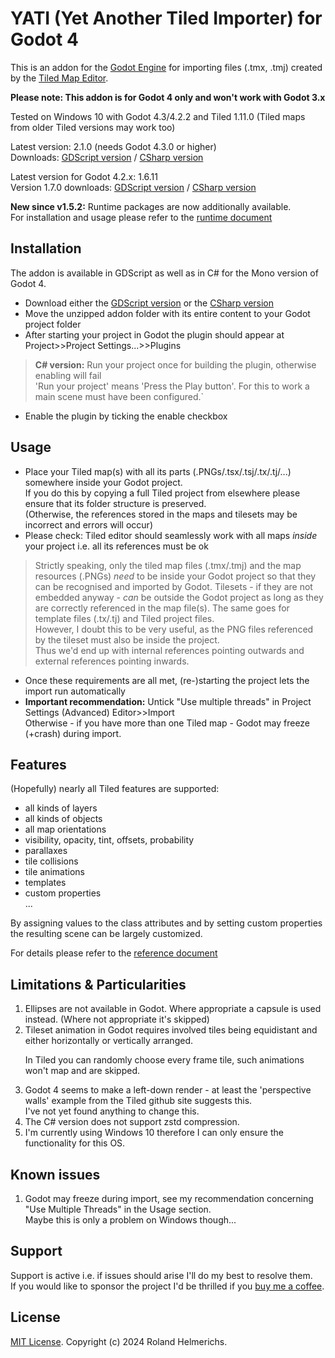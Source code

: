 # YATI (Yet Another Tiled Importer) for Godot 4

This is an addon for the [Godot Engine](https://godotengine.org) for importing files (.tmx, .tmj)
created by the [Tiled Map Editor](http://www.mapeditor.org).

**Please note: This addon is for Godot 4 only and won't work with Godot 3.x**

Tested on Windows 10 with Godot 4.3/4.2.2 and Tiled 1.11.0 (Tiled maps from older Tiled versions may work too)

Latest version: 2.1.0 (needs Godot 4.3.0 or higher)  
Downloads: [GDScript version](../../releases/download/v2.1.0/v2.1.0-gdscript.zip) / [CSharp version](../../releases/download/v2.1.0/v2.1.0-csharp.zip)

Latest version for Godot 4.2.x: 1.6.11  
Version 1.7.0 downloads: [GDScript version](../../releases/download/v1.7.0/v1.7.0-gdscript.zip) / [CSharp version](../../releases/download/v1.7.0/v1.7.0-csharp.zip)

**New since v1.5.2:** Runtime packages are now additionally available.  
For installation and usage please refer to the [runtime document](Runtime.md)

## Installation

The addon is available in GDScript as well as in C# for the Mono version of Godot 4.

- Download either the [GDScript version](../../releases/download/v2.1.0/v2.1.0-gdscript.zip) or the [CSharp version](../../releases/download/v2.1.0/v2.1.0-csharp.zip)
- Move the unzipped addon folder with its entire content to your Godot project folder
- After starting your project in Godot the plugin should appear at Project>>Project Settings...>>Plugins

>**C# version:** Run your project once for building the plugin, otherwise enabling will fail  
'Run your project' means 'Press the Play button'. For this to work a main scene must have been configured.`

- Enable the plugin by ticking the enable checkbox

## Usage

- Place your Tiled map(s) with all its parts (.PNGs/.tsx/.tsj/.tx/.tj/...) somewhere inside your Godot project.    
  If you do this by copying a full Tiled project from elsewhere please ensure that its folder structure is preserved.  
  (Otherwise, the references stored in the maps and tilesets may be incorrect and errors will occur)
- Please check: Tiled editor should seamlessly work with all maps *inside* your project i.e. all its references must be ok

> Strictly speaking, only the tiled map files (.tmx/.tmj) and the map resources (.PNGs) *need* to be inside your Godot project so that they can be recognised and imported by Godot.
Tilesets - if they are not embedded anyway - *can* be outside the Godot project as long as they are correctly referenced in the map file(s).
The same goes for template files (.tx/.tj) and Tiled project files.  
However, I doubt this to be very useful, as the PNG files referenced by the tileset must also be inside the project.  
Thus we'd end up with internal references pointing outwards and external references pointing inwards.

- Once these requirements are all met, (re-)starting the project lets the import run automatically
- **Important recommendation:** Untick "Use multiple threads" in Project Settings (Advanced) Editor>>Import  
Otherwise - if you have more than one Tiled map - Godot may freeze (+crash) during import.

## Features

(Hopefully) nearly all Tiled features are supported:
- all kinds of layers
- all kinds of objects
- all map orientations 
- visibility, opacity, tint, offsets, probability
- parallaxes
- tile collisions
- tile animations
- templates
- custom properties  
...

By assigning values to the class attributes and by setting custom properties the resulting scene can be largely customized.

For details please refer to the [reference document](Reference.md)

## Limitations & Particularities

1. Ellipses are not available in Godot. Where appropriate a capsule is used instead. (Where not appropriate it's skipped)
2. Tileset animation in Godot requires involved tiles being equidistant and either horizontally or vertically arranged.<p>
In Tiled you can randomly choose every frame tile, such animations won't map and are skipped.
3. Godot 4 seems to make a left-down render - at least the 'perspective walls' example from the Tiled github site suggests this.  
I've not yet found anything to change this.
4. The C# version does not support zstd compression.
5. I'm currently using Windows 10 therefore I can only ensure the functionality for this OS.

## Known issues

1. Godot may freeze during import, see my recommendation concerning "Use Multiple Threads" in the Usage section.  
Maybe this is only a problem on Windows though...

## Support

Support is active i.e. if issues should arise I'll do my best to resolve them.<br>
If you would like to sponsor the project I'd be thrilled if you [buy me a coffee](https://www.buymeacoffee.com/kiamo2).

## License
[MIT License](LICENSE). Copyright (c) 2024 Roland Helmerichs.
